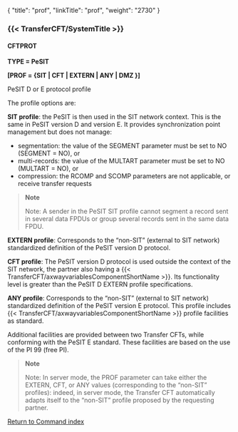 {
    "title": "prof",
    "linkTitle": "prof",
    "weight": "2730"
}<span id="prof"></span>

### {{< TransferCFT/SystemTitle  >}}

#### CFTPROT

****TYPE = PeSIT****

****[PROF = {SIT &#124; CFT &#124; EXTERN &#124; ANY &#124; DMZ }]****

PeSIT
D or E protocol profile

The profile options are:

****SIT profile****: the
PeSIT is then used in the SIT network context. This is the same in PeSIT version D and version E. It provides synchronization point management but does
not manage:

- segmentation:
    the value of the SEGMENT parameter must be set to NO (SEGMENT = NO), or
- multi-records:
    the value of the MULTART parameter must be set to NO (MULTART = NO), or
- compression:
    the RCOMP and SCOMP parameters are not applicable, or receive
    transfer requests

> **Note**
>
> Note: A sender
> in the PeSIT SIT profile cannot segment a record sent in several data
> FPDUs or group several records sent in the same data FPDU.

****EXTERN profile****:
Corresponds to the “non-SIT” (external to SIT network) standardized definition
of the PeSIT version D protocol.

****CFT profile****: The
PeSIT version D protocol is used outside the context of the SIT network,
the partner also having a {{< TransferCFT/axwayvariablesComponentShortName  >}}. Its functionality level is greater than the PeSIT
D EXTERN profile specifications.

****ANY profile****: Corresponds
to the “non-SIT” (external to SIT network) standardized definition of
the PeSIT version E protocol. This profile includes {{< TransferCFT/axwayvariablesComponentShortName  >}} profile facilities
as standard.

Additional facilities are provided between two Transfer
CFTs, while conforming with the PeSIT E standard.
These facilities are based on the use of the PI 99 (free PI).

> **Note**
>
> Note: In server mode, the PROF parameter
> can take either the EXTERN, CFT, or ANY values (corresponding to the “non-SIT”
> profiles): indeed, in server mode, the Transfer CFT automatically
> adapts itself to the “non-SIT” profile proposed by the requesting partner.

[Return to Command index](../../)
